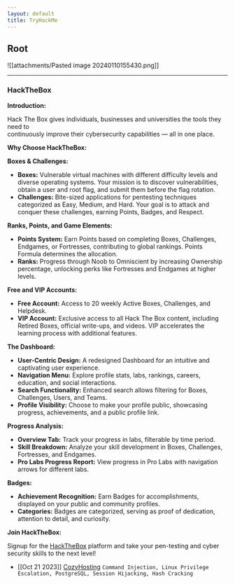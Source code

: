 ```yaml
---
layout: default
title: TryHackMe
---
```

## Root

![[attachments/Pasted image 20240110155430.png]]

---
### HackTheBox

**Introduction:**

Hack The Box gives individuals, businesses and universities the tools they need to  
continuously improve their cybersecurity capabilities — all in one place.

**Why Choose HackTheBox:**

**Boxes & Challenges:**

- **Boxes:** Vulnerable virtual machines with different difficulty levels and diverse operating systems. Your mission is to discover vulnerabilities, obtain a user and root flag, and submit them before the flag rotation.
- **Challenges:** Bite-sized applications for pentesting techniques categorized as Easy, Medium, and Hard. Your goal is to attack and conquer these challenges, earning Points, Badges, and Respect.

**Ranks, Points, and Game Elements:**

- **Points System:** Earn Points based on completing Boxes, Challenges, Endgames, or Fortresses, contributing to global rankings. Points Formula determines the allocation.
- **Ranks:** Progress through Noob to Omniscient by increasing Ownership percentage, unlocking perks like Fortresses and Endgames at higher levels.

**Free and VIP Accounts:**

- **Free Account:** Access to 20 weekly Active Boxes, Challenges, and Helpdesk.
- **VIP Account:** Exclusive access to all Hack The Box content, including Retired Boxes, official write-ups, and videos. VIP accelerates the learning process with additional features.

**The Dashboard:**

- **User-Centric Design:** A redesigned Dashboard for an intuitive and captivating user experience.
- **Navigation Menu:** Explore profile stats, labs, rankings, careers, education, and social interactions.
- **Search Functionality:** Enhanced search allows filtering for Boxes, Challenges, Users, and Teams.
- **Profile Visibility:** Choose to make your profile public, showcasing progress, achievements, and a public profile link.

**Progress Analysis:**

- **Overview Tab:** Track your progress in labs, filterable by time period.
- **Skill Breakdown:** Analyze your skill development in Boxes, Challenges, Fortresses, and Endgames.
- **Pro Labs Progress Report:** View progress in Pro Labs with navigation arrows for different labs.

**Badges:**

- **Achievement Recognition:** Earn Badges for accomplishments, displayed on your public and community profiles.
- **Categories:** Badges are categorized, serving as proof of dedication, attention to detail, and curiosity.

**Join HackTheBox:**

Signup for the [HackTheBox](https://app.hackthebox.com/invite) platform and take your pen-testing and cyber security skills to the next level!

- [[Oct 21 2023]] [CozyHosting](https://deusx7.github.io/Posts/HTB/Writeups/CozyHosting/CozyHosting.html) `Command Injection, Linux Privilege Escalation, PostgreSQL, Session Hijacking, Hash Cracking`
